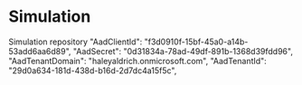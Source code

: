# Simulation
Simulation repository
"AadClientId": "f3d0910f-15bf-45a0-a14b-53add6aa6d89",
  "AadSecret": "0d31834a-78ad-49df-891b-1368d39fdd96",
  "AadTenantDomain": "haleyaldrich.onmicrosoft.com",
  "AadTenantId": "29d0a634-181d-438d-b16d-2d7dc4a15f5c",
